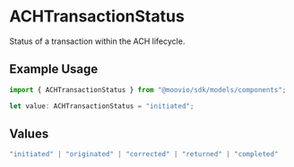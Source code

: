 # ACHTransactionStatus

Status of a transaction within the ACH lifecycle.

## Example Usage

```typescript
import { ACHTransactionStatus } from "@moovio/sdk/models/components";

let value: ACHTransactionStatus = "initiated";
```

## Values

```typescript
"initiated" | "originated" | "corrected" | "returned" | "completed"
```